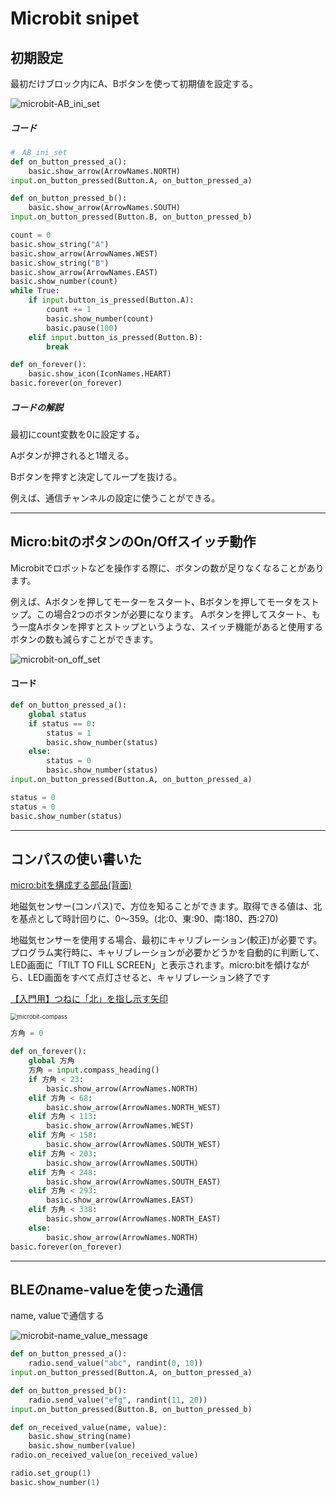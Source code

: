 # Microbit snipet

## 初期設定

最初だけブロック内にA、Bボタンを使って初期値を設定する。

![microbit-AB_ini_set](./fig/microbit-AB_ini_set.png)

##### コード

```python
#　AB_ini_set
def on_button_pressed_a():
    basic.show_arrow(ArrowNames.NORTH)
input.on_button_pressed(Button.A, on_button_pressed_a)

def on_button_pressed_b():
    basic.show_arrow(ArrowNames.SOUTH)
input.on_button_pressed(Button.B, on_button_pressed_b)

count = 0
basic.show_string("A")
basic.show_arrow(ArrowNames.WEST)
basic.show_string("B")
basic.show_arrow(ArrowNames.EAST)
basic.show_number(count)
while True:
    if input.button_is_pressed(Button.A):
        count += 1
        basic.show_number(count)
        basic.pause(100)
    elif input.button_is_pressed(Button.B):
        break

def on_forever():
    basic.show_icon(IconNames.HEART)
basic.forever(on_forever)
```

##### コードの解説

最初にcount変数を0に設定する。

Aボタンが押されると1増える。

Bボタンを押すと決定してループを抜ける。

例えば、通信チャンネルの設定に使うことができる。

---

## Micro:bitのボタンのOn/Offスイッチ動作

Microbitでロボットなどを操作する際に、ボタンの数が足りなくなることがあります。

例えば、Aボタンを押してモーターをスタート、Bボタンを押してモータをストップ。この場合2つのボタンが必要になります。
 Aボタンを押してスタート、もう一度Aボタンを押すとストップというような、スイッチ機能があると使用するボタンの数も減らすことができます。

![microbit-on_off_set](./fig/microbit-on_off_set.png)

#### コード

```python
def on_button_pressed_a():
    global status
    if status == 0:
        status = 1
        basic.show_number(status)
    else:
        status = 0
        basic.show_number(status)
input.on_button_pressed(Button.A, on_button_pressed_a)

status = 0
status = 0
basic.show_number(status)
```

---


## コンパスの使い書いた

[micro:bitを構成する部品(背面)](https://webcache.googleusercontent.com/search?q=cache:bLXc4MjqfqQJ:https://sanuki-tech.net/micro-bit/overview/hardware-back/+&cd=2&hl=ja&ct=clnk&gl=jp&client=firefox-b-d)

地磁気センサー(コンパス)で、方位を知ることができます。取得できる値は、北を基点として時計回りに、0～359。(北:0、東:90、南:180、西:270)

地磁気センサーを使用する場合、最初にキャリブレーション(較正)が必要です。プログラム実行時に、キャリブレーションが必要かどうかを自動的に判断して、LED画面に「TILT TO FILL SCREEN」と表示されます。micro:bitを傾けながら、LED画面をすべて点灯させると、キャリブレーション終了です



[【入門用】つねに「北」を指し示す矢印](https://sanuki-tech.net/micro-bit/appendix-sample-program/compass-2/)

<img src="./fig/microbit-compass.png" alt="microbit-compass" style="zoom:67%;" />

```python
方角 = 0

def on_forever():
    global 方角
    方角 = input.compass_heading()
    if 方角 < 23:
        basic.show_arrow(ArrowNames.NORTH)
    elif 方角 < 68:
        basic.show_arrow(ArrowNames.NORTH_WEST)
    elif 方角 < 113:
        basic.show_arrow(ArrowNames.WEST)
    elif 方角 < 158:
        basic.show_arrow(ArrowNames.SOUTH_WEST)
    elif 方角 < 203:
        basic.show_arrow(ArrowNames.SOUTH)
    elif 方角 < 248:
        basic.show_arrow(ArrowNames.SOUTH_EAST)
    elif 方角 < 293:
        basic.show_arrow(ArrowNames.EAST)
    elif 方角 < 338:
        basic.show_arrow(ArrowNames.NORTH_EAST)
    else:
        basic.show_arrow(ArrowNames.NORTH)
basic.forever(on_forever)

```

---

## BLEのname-valueを使った通信

name,  valueで通信する



![microbit-name_value_message](./fig/microbit-name_value_message.png)




```python
def on_button_pressed_a():
    radio.send_value("abc", randint(0, 10))
input.on_button_pressed(Button.A, on_button_pressed_a)

def on_button_pressed_b():
    radio.send_value("efg", randint(11, 20))
input.on_button_pressed(Button.B, on_button_pressed_b)

def on_received_value(name, value):
    basic.show_string(name)
    basic.show_number(value)
radio.on_received_value(on_received_value)

radio.set_group(1)
basic.show_number(1)
```